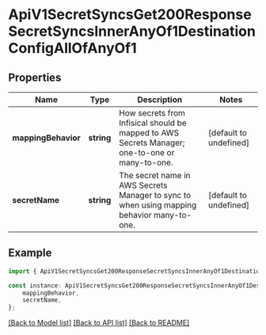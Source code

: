 # ApiV1SecretSyncsGet200ResponseSecretSyncsInnerAnyOf1DestinationConfigAllOfAnyOf1


## Properties

Name | Type | Description | Notes
------------ | ------------- | ------------- | -------------
**mappingBehavior** | **string** | How secrets from Infisical should be mapped to AWS Secrets Manager; one-to-one or many-to-one. | [default to undefined]
**secretName** | **string** | The secret name in AWS Secrets Manager to sync to when using mapping behavior many-to-one. | [default to undefined]

## Example

```typescript
import { ApiV1SecretSyncsGet200ResponseSecretSyncsInnerAnyOf1DestinationConfigAllOfAnyOf1 } from './api';

const instance: ApiV1SecretSyncsGet200ResponseSecretSyncsInnerAnyOf1DestinationConfigAllOfAnyOf1 = {
    mappingBehavior,
    secretName,
};
```

[[Back to Model list]](../README.md#documentation-for-models) [[Back to API list]](../README.md#documentation-for-api-endpoints) [[Back to README]](../README.md)
